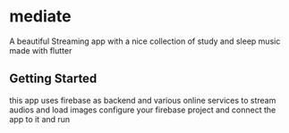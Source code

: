 # mediate
A beautiful Streaming app with a nice collection of study and sleep music  made with flutter

## Getting Started
this app uses firebase as backend  and various online services to stream audios and load images
configure your firebase project and connect the app to it and run 




